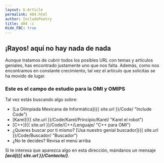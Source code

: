 ```yaml
---
layout: G-Article
permalink: 404.html
author: IncludePoetry
title: 404 :c
Hide_FBC: true
---
```


## ¡Rayos! aquí no hay nada de nada

Aunque tratamos de cubrir todos los posibles URL con temas y artículos geniales, has encontrado justamente uno que nos falta. Además, como nos encontramos en constante crecimiento, tal vez el artículo que solicitas se ha movido de lugar.

### Este es el campo de estudio para la OMI y OMIPS

Tal vez estás buscando algo sobre:

- [La Olimpiada Mexicana de Informática]({{ site.url }}/Code/ "Include Code")
- [Karel]({{ site.url }}/Code/Karel/Principio/Karel/ "Karel el robot")
- [C++]({{ site.url }}/Code/C++/Lenguaje/ "C++ para OMI")
- ¿Quieres buscar por ti mismo? [Usa nuestro genial buscador]({{ site.url }}/Code/Buscador/ "Buscador")
- ¿No te decides? Revisa el menú arriba

Si te interesa que aparezca algo en esta dirección, mándanos un mensaje ***[acá]({{ site.url }}/Contacto/)***.

